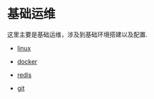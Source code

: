 # 基础运维

这里主要是基础运维，涉及到基础环境搭建以及配置.

- [linux](operations/linux.md)

- [docker](operations/docker.md)

- [redis](operations/redis.md)

- [git](operations/git.md)
